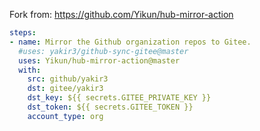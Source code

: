 Fork from: https://github.com/Yikun/hub-mirror-action

```yaml
steps:
- name: Mirror the Github organization repos to Gitee.
  #uses: yakir3/github-sync-gitee@master
  uses: Yikun/hub-mirror-action@master
  with:
    src: github/yakir3
    dst: gitee/yakir3
    dst_key: ${{ secrets.GITEE_PRIVATE_KEY }}
    dst_token: ${{ secrets.GITEE_TOKEN }}
    account_type: org
```
